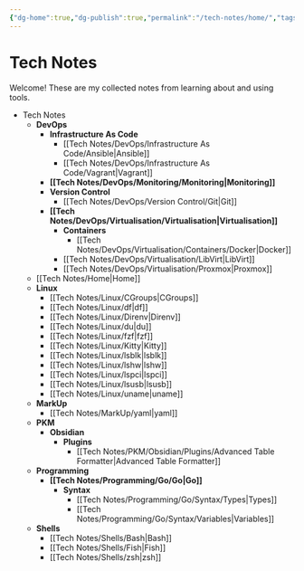 ```yaml
---
{"dg-home":true,"dg-publish":true,"permalink":"/tech-notes/home/","tags":"gardenEntry","dgHomeLink":true,"dgPassFrontmatter":true}
---
```



# Tech Notes

Welcome! These are my collected notes from learning about and using tools.


- Tech Notes
	- **DevOps**
		- **Infrastructure As Code**
			- [[Tech Notes/DevOps/Infrastructure As Code/Ansible|Ansible]]
			- [[Tech Notes/DevOps/Infrastructure As Code/Vagrant|Vagrant]]
		- **[[Tech Notes/DevOps/Monitoring/Monitoring|Monitoring]]**
		- **Version Control**
			- [[Tech Notes/DevOps/Version Control/Git|Git]]
		- **[[Tech Notes/DevOps/Virtualisation/Virtualisation|Virtualisation]]**
			- **Containers**
				- [[Tech Notes/DevOps/Virtualisation/Containers/Docker|Docker]]
			- [[Tech Notes/DevOps/Virtualisation/LibVirt|LibVirt]]
			- [[Tech Notes/DevOps/Virtualisation/Proxmox|Proxmox]]
	- [[Tech Notes/Home|Home]]
	- **Linux**
		- [[Tech Notes/Linux/CGroups|CGroups]]
		- [[Tech Notes/Linux/df|df]]
		- [[Tech Notes/Linux/Direnv|Direnv]]
		- [[Tech Notes/Linux/du|du]]
		- [[Tech Notes/Linux/fzf|fzf]]
		- [[Tech Notes/Linux/Kitty|Kitty]]
		- [[Tech Notes/Linux/lsblk|lsblk]]
		- [[Tech Notes/Linux/lshw|lshw]]
		- [[Tech Notes/Linux/lspci|lspci]]
		- [[Tech Notes/Linux/lsusb|lsusb]]
		- [[Tech Notes/Linux/uname|uname]]
	- **MarkUp**
		- [[Tech Notes/MarkUp/yaml|yaml]]
	- **PKM**
		- **Obsidian**
			- **Plugins**
				- [[Tech Notes/PKM/Obsidian/Plugins/Advanced Table Formatter|Advanced Table Formatter]]
	- **Programming**
		- **[[Tech Notes/Programming/Go/Go|Go]]**
			- **Syntax**
				- [[Tech Notes/Programming/Go/Syntax/Types|Types]]
				- [[Tech Notes/Programming/Go/Syntax/Variables|Variables]]
	- **Shells**
		- [[Tech Notes/Shells/Bash|Bash]]
		- [[Tech Notes/Shells/Fish|Fish]]
		- [[Tech Notes/Shells/zsh|zsh]]


